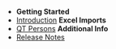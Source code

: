 * **Getting Started**
* [Introduction](guide.md)
 **Excel Imports**
* [QT Persons](qtpersons.md)
 **Additional Info**
* [Release Notes](release-notes.md)